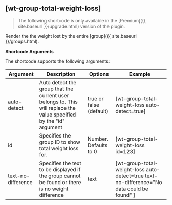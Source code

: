 
## [wt-group-total-weight-loss]

> The following shortcode is only available in the [Premium]({{ site.baseurl }}/upgrade.html) version of the plugin.

Render the the weight lost by the entire [group]({{ site.baseurl }}/groups.html).

**Shortcode Arguments**
 
The shortcode supports the following arguments:
 
| Argument | Description | Options | Example |
|--|--|--|--|
|auto-detect|Auto detect the group that the current user belongs to. This will replace the value specified by the "id" argument|true or false (default)|[wt-group-total-weight-loss auto-detect=true]
|id	|Specifies the group ID to show total weight loss for.	|Number. Defaults to 0|	[wt-group-total-weight-loss id=123]
|text-no-difference|Specifies the text to be displayed if the group cannot be found or there is no weight difference|text|[wt-group-total-weight-loss auto-detect=true text-no-difference="No data could be found" ]